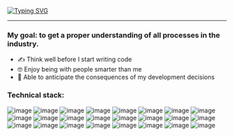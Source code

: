 [![Typing SVG](https://readme-typing-svg.demolab.com?font=Fira+Code&size=38&duration=2500&pause=500&center=true&vCenter=true&multiline=true&width=1050&height=130&lines=Hi+%F0%9F%91%8B%2C+I'm+Slava.;MERN+Developer+with+over+4+years+of+experience)](https://git.io/typing-svg)


-----
### My goal: to get a proper understanding of all processes in the industry.

- ✍️ Think well before I start writing code
- 🤓 Enjoy being with people smarter than me
- 💪 Able to anticipate the consequences of my development decisions

### Technical stack:
![image](https://img.shields.io/badge/JavaScript-F7DF1E?style=for-the-badge&logo=javascript&logoColor=black) 
![image](https://img.shields.io/badge/TypeScript-007ACC?style=for-the-badge&logo=typescript&logoColor=white) 
![image](https://img.shields.io/badge/React-20232A?style=for-the-badge&logo=react&logoColor=61DAFB) 
![image](https://img.shields.io/badge/React_Native-20232A?style=for-the-badge&logo=react&logoColor=61DAFB) 
![image](https://img.shields.io/badge/next.js-000000?style=for-the-badge&logo=nextdotjs&logoColor=white) 
![image](https://img.shields.io/badge/Redux-593D88?style=for-the-badge&logo=redux&logoColor=white) 
![image](https://img.shields.io/badge/Material%20UI-007FFF?style=for-the-badge&logo=mui&logoColor=white) 
![image](https://img.shields.io/badge/Ant%20Design-1890FF?style=for-the-badge&logo=antdesign&logoColor=white) 
![image](https://img.shields.io/badge/Chakra--UI-319795?style=for-the-badge&logo=chakra-ui&logoColor=white) 
![image](https://img.shields.io/badge/Tailwind_CSS-38B2AC?style=for-the-badge&logo=tailwind-css&logoColor=white) 
![image](https://img.shields.io/badge/styled--components-DB7093?style=for-the-badge&logo=styled-components&logoColor=white) 
![image](https://img.shields.io/badge/Node.js-339933?style=for-the-badge&logo=nodedotjs&logoColor=white) 
![image](https://img.shields.io/badge/Express.js-000000?style=for-the-badge&logo=express&logoColor=white) 
![image](https://img.shields.io/badge/Apollo%20GraphQL-311C87?&style=for-the-badge&logo=Apollo%20GraphQL&logoColor=white) 
![image](https://img.shields.io/badge/MongoDB-4EA94B?style=for-the-badge&logo=mongodb&logoColor=white) 
![image](https://img.shields.io/badge/PostgreSQL-316192?style=for-the-badge&logo=postgresql&logoColor=white) 
![image](https://img.shields.io/badge/Jest-C21325?style=for-the-badge&logo=jest&logoColor=white) 
![image](https://img.shields.io/badge/Cypress-17202C?style=for-the-badge&logo=cypress&logoColor=white) 
![image](https://img.shields.io/badge/Docker-2CA5E0?style=for-the-badge&logo=docker&logoColor=white) 
![image](https://img.shields.io/badge/circleci-343434?style=for-the-badge&logo=circleci&logoColor=white) 
![image](https://img.shields.io/badge/GitHub_Actions-2088FF?style=for-the-badge&logo=github-actions&logoColor=white) 
![image](https://img.shields.io/badge/firebase-ffca28?style=for-the-badge&logo=firebase&logoColor=black) 
![image](https://img.shields.io/badge/Google_Cloud-4285F4?style=for-the-badge&logo=google-cloud&logoColor=white) 
![image](https://img.shields.io/badge/Amazon_AWS-FF9900?style=for-the-badge&logo=amazonaws&logoColor=white)
